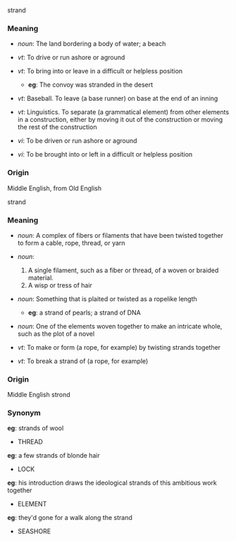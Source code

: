 strand
### Meaning
+ _noun_: The land bordering a body of water; a beach

+ _vt_: To drive or run ashore or aground
+ _vt_: To bring into or leave in a difficult or helpless position
    + __eg__: The convoy was stranded in the desert
+ _vt_: Baseball. To leave (a base runner) on base at the end of an inning
+ _vt_: Linguistics. To separate (a grammatical element) from other elements in a construction, either by moving it out of the construction or moving the rest of the construction
+ _vi_: To be driven or run ashore or aground
+ _vi_: To be brought into or left in a difficult or helpless position

### Origin

Middle English, from Old English

strand
### Meaning
+ _noun_: A complex of fibers or filaments that have been twisted together to form a cable, rope, thread, or yarn
+ _noun_:
   1. A single filament, such as a fiber or thread, of a woven or braided material.
   2. A wisp or tress of hair
+ _noun_: Something that is plaited or twisted as a ropelike length
    + __eg__: a strand of pearls; a strand of DNA
+ _noun_: One of the elements woven together to make an intricate whole, such as the plot of a novel

+ _vt_: To make or form (a rope, for example) by twisting strands together
+ _vt_: To break a strand of (a rope, for example)

### Origin

Middle English strond

### Synonym

__eg__: strands of wool

+ THREAD

__eg__: a few strands of blonde hair

+ LOCK

__eg__: his introduction draws the ideological strands of this ambitious work together

+ ELEMENT

__eg__: they'd gone for a walk along the strand

+ SEASHORE


